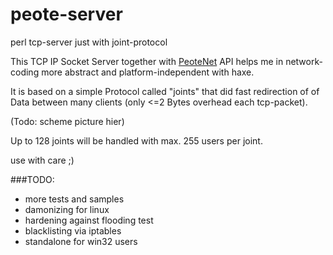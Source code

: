 # peote-server
perl tcp-server just with joint-protocol  

This TCP IP Socket Server together with [PeoteNet](https://github.com/maitag/peote-net) API helps me in
network-coding more abstract and platform-independent with haxe.  

It is based on a simple Protocol called "joints" that did fast redirection of of Data
between many clients (only <=2 Bytes overhead each tcp-packet).

(Todo: scheme picture hier)  



Up to 128 joints will be handled
with max. 255 users per joint.

use with care ;)  




###TODO:
- more tests and samples
- damonizing for linux
- hardening against flooding test
- blacklisting via iptables
- standalone for win32 users

